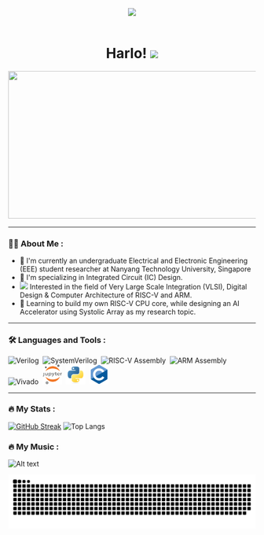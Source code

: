 <div id="header" align="center">
  <img src="https://media.giphy.com/media/M9gbBd9nbDrOTu1Mqx/giphy.gif" width="100"/>
</div>
<div id="badges" align="center">
  <img src="https://komarev.com/ghpvc/?username=Aaronyap2002&style=flat-square&color=blue" alt=""/>
</div>
<div id="ViewCount" align="center">
  <h1>
    Harlo!
    <img src="https://media.giphy.com/media/hvRJCLFzcasrR4ia7z/giphy.gif" width="30px"/>
  </h1>
</div>
<div align="center">
  <img src="https://media.giphy.com/media/dWesBcTLavkZuG35MI/giphy.gif" width="600" height="300"/>
</div>

---

### 👨‍💻 About Me :

- 🔭 I'm currently an undergraduate Electrical and Electronic Engineering (EEE) student researcher at Nanyang Technology University, Singapore
- 💾 I'm specializing in Integrated Circuit (IC) Design.
- <img src="https://media.giphy.com/media/WUlplcMpOCEmTGBtBW/giphy.gif" width="21"> Interested in the field of Very Large Scale Integration (VLSI), Digital Design & Computer Architecture of RISC-V and ARM.
- 🌱 Learning to build my own RISC-V CPU core, while designing an AI Accelerator using Systolic Array as my research topic.
---

### 🛠 Languages and Tools :

<div>
  <img src="https://www.svgrepo.com/show/374163/verilog.svg" title="Verilog" alt="Verilog" width="40" height="40"/> 
  <img src="https://blogs.sw.siemens.com/wp-content/uploads/sites/54/2018/02/systemverilog-logo.jpg" title="SystemVerilog" alt="SystemVerilog" width="80" height="40"/> 
  <img src="https://substack-post-media.s3.amazonaws.com/public/images/6f2e6c4d-787f-4189-aef5-53b2d53112b2_574x448.png" title="RISC-V Assembly" alt="RISC-V Assembly" width="40" height="40"/> 
  <img src="https://pbs.twimg.com/profile_images/892288373993361409/9jdJldY9_400x400.jpg" title="ARM Assembly" alt="ARM Assembly" width="40" height="40"/> 
  <img src="https://user-images.githubusercontent.com/3611330/51789332-126e5400-2188-11e9-808e-37c633755ddf.png" title="Vivado" alt="Vivado" width="40" height="40"/> 
  <img src="https://github.com/devicons/devicon/blob/master/icons/jupyter/jupyter-original-wordmark.svg" title="Jupyter" alt="Jupyter" width="40" height="40"/> 
  <img src="https://github.com/devicons/devicon/blob/master/icons/python/python-original.svg"  title="Python" alt="Python" width="40" height="40"/> 
  <img src="https://github.com/devicons/devicon/blob/master/icons/c/c-original.svg" title="C" alt="HTML" width="40" height="40"/> 
</div>

---

### 🔥 My Stats :
[![GitHub Streak](https://github-readme-streak-stats.herokuapp.com?user=Aaronyap2002&theme=blue-green&date_format=j%20M%5B%20Y%5D)](https://git.io/streak-stats)
![Top Langs](https://github-readme-stats.vercel.app/api/top-langs/?username=Aaronyap2002&layout=donut&theme=vision-friendly-dark&size_weight=0.5&count_weight=0.5)

### 🔥 My Music :
![Alt text](https://spotify-recently-played-readme.vercel.app/api?user=12163468507)

![snake gif](https://github.com/Aaronyap2002/Aaronyap2002/blob/output/github-contribution-grid-snake-dark.svg)
